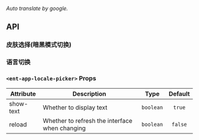 ```yaml

```

*Auto translate by google.*


## API

### 皮肤选择(暗黑模式切换)




### 语言切换

### `<ent-app-locale-picker>` Props

|Attribute|Description|Type|Default|
|---|---|---|:---:|
|show-text|Whether to display text|`boolean`|`true`|
|reload|Whether to refresh the interface when changing|`boolean`|`false`|


